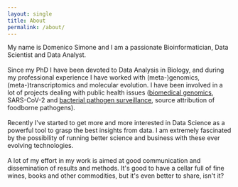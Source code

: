 ```yaml
---
layout: single
title: About
permalink: /about/
---
```


My name is Domenico Simone and I am a passionate Bioinformatician, Data Scientist and Data Analyst.<br>
<br>
Since my PhD I have been devoted to Data Analysis in Biology, and during my professional experience I have worked with (meta-)genomics, (meta-)transcriptomics and molecular evolution. I have been involved in a lot of projects dealing with public health issues ([biomedical genomics](/portfolio/MToolBox/), SARS-CoV-2 and [bacterial pathogen surveillance](/portfolio/rmlst-api/), source attribution of foodborne pathogens).<br>
<br>
Recently I've started to get more and more interested in Data Science as a powerful tool to grasp the best insights from data. I am extremely fascinated by the possibility of running better science and business with these ever evolving technologies.<br>
<br>
A lot of my effort in my work is aimed at good communication and dissemination of results and methods. It's good to have a cellar full of fine wines, books and other commodities, but it's even better to share, isn't it?
